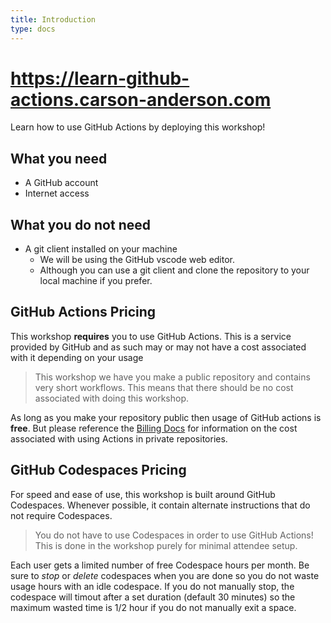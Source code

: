 ```yaml
---
title: Introduction
type: docs
---
```


# https://learn-github-actions.carson-anderson.com

Learn how to use GitHub Actions by deploying this workshop!

## What you need

* A GitHub account
* Internet access

## What you do **not** need

* A git client installed on your machine
  * We will be using the GitHub vscode web editor.
  * Although you can use a git client and clone the repository to your local machine if you prefer.

## GitHub Actions Pricing

This workshop **requires** you to use GitHub Actions. This is a service provided by GitHub and as such may or may not have
a cost associated with it depending on your usage

> This workshop we have you make a public repository and contains very short workflows.
> This means that there should be no cost associated with doing this workshop.

As long as you make your repository public then usage of GitHub actions is **free**. But
please reference the [Billing Docs](https://docs.github.com/en/billing/managing-billing-for-github-actions/about-billing-for-github-actions)
for information on the cost associated with using Actions in private repositories.

## GitHub Codespaces Pricing

For speed and ease of use, this workshop is built around GitHub Codespaces. Whenever possible, it contain alternate instructions that do not require Codespaces.

> You do not have to use Codespaces in order to use GitHub Actions! This is done in the workshop purely for minimal attendee setup.

Each user gets a limited number of free Codespace hours per month. Be sure to *stop* or *delete* codespaces when you are done so you do not waste usage hours
with an idle codespace. If you do not manually stop, the codespace will timout after a set duration (default 30 minutes) so the maximum wasted time is 1/2 hour if you do not
manually exit a space.
